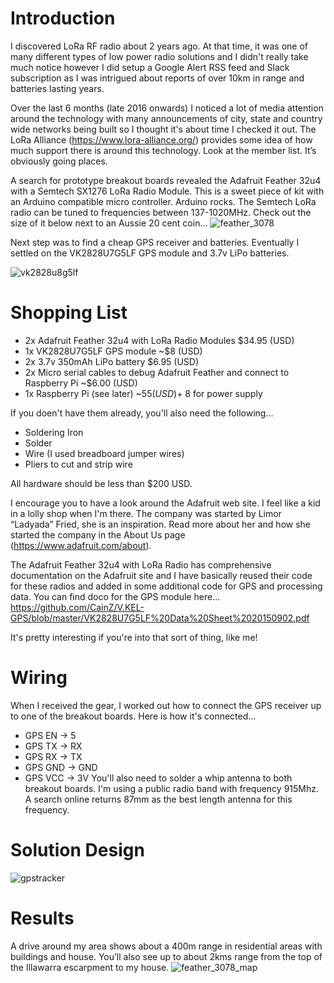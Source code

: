 # Introduction
I discovered LoRa RF radio about 2 years ago. At that time, it was one of many different types of low power radio solutions and I didn't really take much notice however I did setup a Google Alert RSS feed and Slack subscription as I was intrigued about reports of over 10km in range and batteries lasting years.

Over the last 6 months (late 2016 onwards) I noticed a lot of media attention around the technology with many announcements of city, state and country wide networks being built so I thought it's about time I checked it out. The LoRa Alliance (https://www.lora-alliance.org/) provides some idea of how much support there is around this technology. Look at the member list. It’s obviously going places.

A search for prototype breakout boards revealed the Adafruit Feather 32u4 with a Semtech SX1276 LoRa Radio Module. This is a sweet piece of kit with an Arduino compatible micro controller. Arduino rocks. The Semtech LoRa radio can be tuned to frequencies between 137-1020MHz. Check out the size of it below next to an Aussie 20 cent coin…
![feather_3078](https://cloud.githubusercontent.com/assets/4920375/25772034/a2f2a50a-32a4-11e7-862f-2bc6c7d03c20.png)

Next step was to find a cheap GPS receiver and batteries. Eventually I settled on the VK2828U7G5LF GPS module and 3.7v LiPo batteries.

![vk2828u8g5lf](https://cloud.githubusercontent.com/assets/4920375/25771792/db6bf13a-329e-11e7-9a6e-a55ecd2b7c7f.png)

# Shopping List
- 2x Adafruit Feather 32u4 with LoRa Radio Modules $34.95 (USD)
- 1x VK2828U7G5LF GPS module ~$8 (USD)
- 2x 3.7v 350mAh LiPo battery $6.95 (USD)
- 2x Micro serial cables to debug Adafruit Feather and connect to Raspberry Pi ~$6.00 (USD)
- 1x Raspberry Pi (see later) ~$55 (USD) + ~$8 for power supply

If you doen't have them already, you'll also need the following...
- Soldering Iron
- Solder
- Wire (I used breadboard jumper wires)
- Pliers to cut and strip wire

All hardware should be less than $200 USD.

I encourage you to have a look around the Adafruit web site. I feel like a kid in a lolly shop when I'm there. The company was started by Limor “Ladyada” Fried, she is an inspiration. Read more about her and how she started the company in the About Us page (https://www.adafruit.com/about).

The Adafruit Feather 32u4 with LoRa Radio has comprehensive documentation on the Adafruit site and I have basically reused their code for these radios and added in some additional code for GPS and processing data.
You can find doco for the GPS module here…
https://github.com/CainZ/V.KEL-GPS/blob/master/VK2828U7G5LF%20Data%20Sheet%2020150902.pdf

It's pretty interesting if you're into that sort of thing, like me!

# Wiring
When I received the gear, I worked out how to connect the GPS receiver up to one of the breakout boards. Here is how it's connected...
- GPS EN -> 5
- GPS TX -> RX
- GPS RX -> TX
- GPS GND -> GND
- GPS VCC -> 3V
You'll also need to solder a whip antenna to both breakout boards. I'm using a public radio band with frequency 915Mhz. A search online returns 87mm as the best length antenna for this frequency.

# Solution Design
![gpstracker](https://cloud.githubusercontent.com/assets/4920375/25830080/d50b65f4-349d-11e7-8016-5bfe612977ad.png)

# Results
A drive around my area shows about a 400m range in residential areas with buildings and house. You’ll also see up to about 2kms range from the top of the Illawarra escarpment to my house.
![feather_3078_map](https://cloud.githubusercontent.com/assets/4920375/25830088/dec356e2-349d-11e7-9509-b785966f39fb.png)
